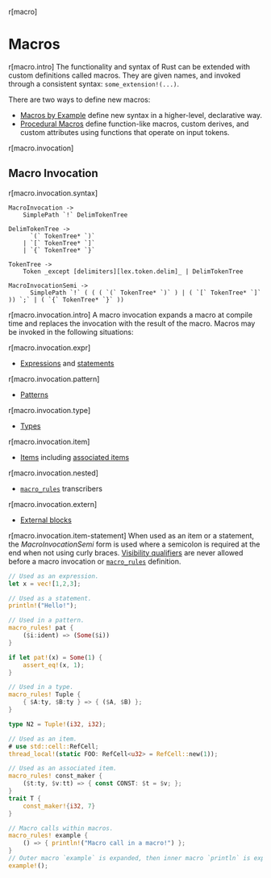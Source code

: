 r[macro]
# Macros

r[macro.intro]
The functionality and syntax of Rust can be extended with custom definitions
called macros. They are given names, and invoked through a consistent
syntax: `some_extension!(...)`.

There are two ways to define new macros:

* [Macros by Example] define new syntax in a higher-level, declarative way.
* [Procedural Macros] define function-like macros, custom derives, and custom
  attributes using functions that operate on input tokens.

r[macro.invocation]
## Macro Invocation

r[macro.invocation.syntax]
```grammar,macros
MacroInvocation ->
    SimplePath `!` DelimTokenTree

DelimTokenTree ->
      `(` TokenTree* `)`
    | `[` TokenTree* `]`
    | `{` TokenTree* `}`

TokenTree ->
    Token _except [delimiters][lex.token.delim]_ | DelimTokenTree

MacroInvocationSemi ->
      SimplePath `!` ( ( ( `(` TokenTree* `)` ) | ( `[` TokenTree* `]` )) `;` | ( `{` TokenTree* `}` ))
```

r[macro.invocation.intro]
A macro invocation expands a macro at compile time and replaces the
invocation with the result of the macro. Macros may be invoked in the
following situations:

r[macro.invocation.expr]
* [Expressions] and [statements]

r[macro.invocation.pattern]
* [Patterns]

r[macro.invocation.type]
* [Types]

r[macro.invocation.item]
* [Items] including [associated items]

r[macro.invocation.nested]
* [`macro_rules`] transcribers

r[macro.invocation.extern]
* [External blocks]

r[macro.invocation.item-statement]
When used as an item or a statement, the _MacroInvocationSemi_ form is used
where a semicolon is required at the end when not using curly braces.
[Visibility qualifiers] are never allowed before a macro invocation or
[`macro_rules`] definition.

```rust
// Used as an expression.
let x = vec![1,2,3];

// Used as a statement.
println!("Hello!");

// Used in a pattern.
macro_rules! pat {
    ($i:ident) => (Some($i))
}

if let pat!(x) = Some(1) {
    assert_eq!(x, 1);
}

// Used in a type.
macro_rules! Tuple {
    { $A:ty, $B:ty } => { ($A, $B) };
}

type N2 = Tuple!(i32, i32);

// Used as an item.
# use std::cell::RefCell;
thread_local!(static FOO: RefCell<u32> = RefCell::new(1));

// Used as an associated item.
macro_rules! const_maker {
    ($t:ty, $v:tt) => { const CONST: $t = $v; };
}
trait T {
    const_maker!{i32, 7}
}

// Macro calls within macros.
macro_rules! example {
    () => { println!("Macro call in a macro!") };
}
// Outer macro `example` is expanded, then inner macro `println` is expanded.
example!();
```

[Macros by Example]: macros-by-example.md
[Procedural Macros]: procedural-macros.md
[associated items]: items/associated-items.md
[delimiters]: tokens.md#delimiters
[expressions]: expressions.md
[items]: items.md
[`macro_rules`]: macros-by-example.md
[patterns]: patterns.md
[statements]: statements.md
[types]: types.md
[visibility qualifiers]: visibility-and-privacy.md
[External blocks]: items/external-blocks.md
